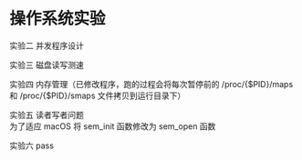 #  操作系统实验

实验二 并发程序设计

实验三 磁盘读写测速

实验四 内存管理（已修改程序，跑的过程会将每次暂停前的 /proc/{$PID}/maps 和  /proc/{$PID}/smaps 文件拷贝到运行目录下）

实验五 读者写者问题  
为了适应 macOS 将 sem_init 函数修改为 sem_open 函数

实验六 pass
